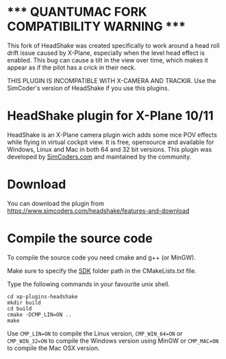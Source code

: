 # *** QUANTUMAC FORK COMPATIBILITY WARNING ***

This fork of HeadShake was created specifically to work around a head roll drift issue caused by X-Plane,
especially when the level head effect is enabled.  This bug can cause a tilt in the view over time, which
makes it appear as if the pilot has a crick in their neck.

THIS PLUGIN IS INCOMPATIBLE WITH X-CAMERA AND TRACKIR.  Use the SimCoder's version of HeadShake if you use
this plugins.

# HeadShake plugin for X-Plane 10/11

HeadShake is an X-Plane camera plugin wich adds some nice POV effects while flying in virtual cockpit view.
It is free, opensource and available for Windows, Linux and Mac in both 64 and 32 bit versions.
This plugin was developed by [SimCoders.com](https://www.simcoders.com) and maintained by the community.

# Download

You can download the plugin from https://www.simcoders.com/headshake/features-and-download

# Compile the source code

To compile the source code you need cmake and g++ (or MinGW).

Make sure to specify the [SDK](http://www.xsquawkbox.net/xpsdk/mediawiki/Main_Page) folder path in the CMakeLists.txt file.

Type the following commands in your favourite unix shell.

```
cd xp-plugins-headshake
mkdir build
cd build
cmake -DCMP_LIN=ON ..
make
```

Use `CMP_LIN=ON` to compile the Linux version, `CMP_WIN_64=ON` or `CMP_WIN_32=ON` to compile the Windows version using MinGW or `CMP_MAC=ON` to compile the Mac OSX version.
